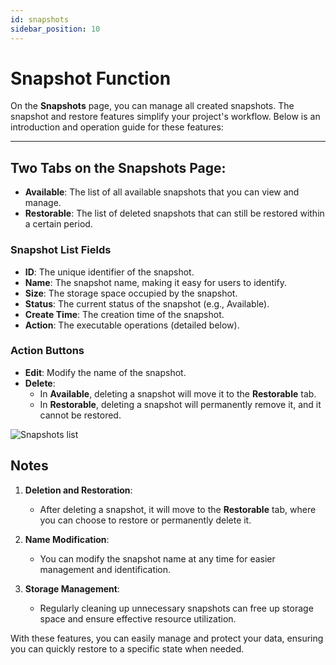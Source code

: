 ```yaml
---
id: snapshots
sidebar_position: 10
---
```


# Snapshot Function

On the **Snapshots** page, you can manage all created snapshots. The snapshot and restore features simplify your project's workflow. Below is an introduction and operation guide for these features:

---

## Two Tabs on the **Snapshots** Page:

- **Available**: The list of all available snapshots that you can view and manage.
- **Restorable**: The list of deleted snapshots that can still be restored within a certain period.

### **Snapshot List Fields**

- **ID**: The unique identifier of the snapshot.
- **Name**: The snapshot name, making it easy for users to identify.
- **Size**: The storage space occupied by the snapshot.
- **Status**: The current status of the snapshot (e.g., Available).
- **Create Time**: The creation time of the snapshot.
- **Action**: The executable operations (detailed below).

### **Action Buttons**

- **Edit**: Modify the name of the snapshot.
- **Delete**:
  - In **Available**, deleting a snapshot will move it to the **Restorable** tab.
  - In **Restorable**, deleting a snapshot will permanently remove it, and it cannot be restored.

![Snapshots list](../docs-images/p08/01.Snapshots%20list.jpg)

## **Notes**

1. **Deletion and Restoration**:

   - After deleting a snapshot, it will move to the **Restorable** tab, where you can choose to restore or permanently delete it.

2. **Name Modification**:

   - You can modify the snapshot name at any time for easier management and identification.

3. **Storage Management**:
   - Regularly cleaning up unnecessary snapshots can free up storage space and ensure effective resource utilization.

With these features, you can easily manage and protect your data, ensuring you can quickly restore to a specific state when needed.
